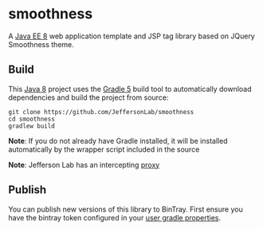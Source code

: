 # smoothness
A [Java EE 8](https://en.wikipedia.org/wiki/Jakarta_EE) web application template and JSP tag library based on JQuery Smoothness theme.

## Build
This [Java 8](https://adoptopenjdk.net/) project uses the [Gradle 5](https://gradle.org/) build tool to automatically download dependencies and build the project from source:

```
git clone https://github.com/JeffersonLab/smoothness
cd smoothness
gradlew build
```
**Note**: If you do not already have Gradle installed, it will be installed automatically by the wrapper script included in the source

**Note**: Jefferson Lab has an intercepting [proxy](https://gist.github.com/slominskir/92c25a033db93a90184a5994e71d0b78)

## Publish

You can publish new versions of this library to BinTray.  First ensure you have the bintray token configured in your [user gradle properties](https://gist.github.com/slominskir/dff89309ecdc424f134fdf02ceb41906).
